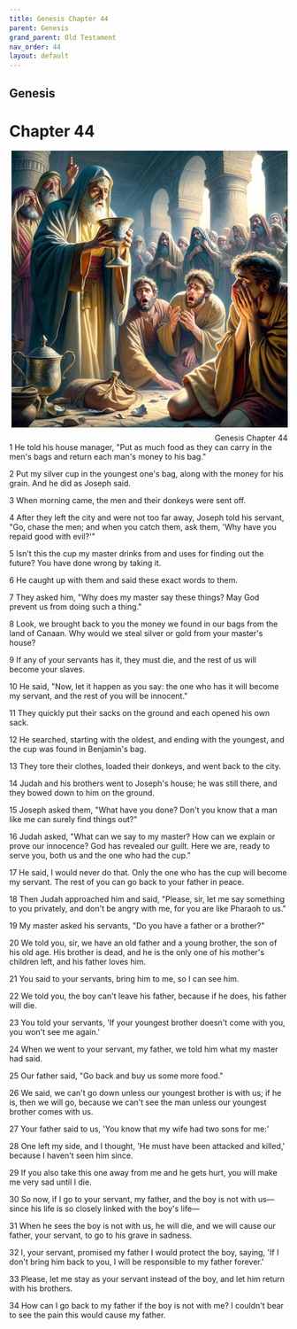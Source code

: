 ```yaml
---
title: Genesis Chapter 44
parent: Genesis
grand_parent: Old Testament
nav_order: 44
layout: default
---
```


## Genesis

# Chapter 44

<div style="clear: both; text-align: right;">
    <img src="/assets/Image/Genesis/500/44.jpg" alt="Genesis Chapter 44" class="chapter-image" style="max-width: 100%; height: auto; float: right; margin: 0 0 10px 10px; padding-left: 10%;">
    <figcaption style="font-size: 14px;">Genesis Chapter 44</figcaption>
</div>
1 He told his house manager, "Put as much food as they can carry in the men's bags and return each man's money to his bag."

2 Put my silver cup in the youngest one's bag, along with the money for his grain. And he did as Joseph said.

3 When morning came, the men and their donkeys were sent off.

4 After they left the city and were not too far away, Joseph told his servant, "Go, chase the men; and when you catch them, ask them, 'Why have you repaid good with evil?'"

5 Isn't this the cup my master drinks from and uses for finding out the future? You have done wrong by taking it.

6 He caught up with them and said these exact words to them.

7 They asked him, "Why does my master say these things? May God prevent us from doing such a thing."

8 Look, we brought back to you the money we found in our bags from the land of Canaan. Why would we steal silver or gold from your master's house?

9 If any of your servants has it, they must die, and the rest of us will become your slaves.

10 He said, "Now, let it happen as you say: the one who has it will become my servant, and the rest of you will be innocent."

11 They quickly put their sacks on the ground and each opened his own sack.

12 He searched, starting with the oldest, and ending with the youngest, and the cup was found in Benjamin's bag.

13 They tore their clothes, loaded their donkeys, and went back to the city.

14 Judah and his brothers went to Joseph's house; he was still there, and they bowed down to him on the ground.

15 Joseph asked them, "What have you done? Don't you know that a man like me can surely find things out?"

16 Judah asked, "What can we say to my master? How can we explain or prove our innocence? God has revealed our guilt. Here we are, ready to serve you, both us and the one who had the cup."

17 He said, I would never do that. Only the one who has the cup will become my servant. The rest of you can go back to your father in peace.

18 Then Judah approached him and said, "Please, sir, let me say something to you privately, and don't be angry with me, for you are like Pharaoh to us."

19 My master asked his servants, "Do you have a father or a brother?"

20 We told you, sir, we have an old father and a young brother, the son of his old age. His brother is dead, and he is the only one of his mother's children left, and his father loves him.

21 You said to your servants, bring him to me, so I can see him.

22 We told you, the boy can't leave his father, because if he does, his father will die.

23 You told your servants, 'If your youngest brother doesn't come with you, you won't see me again.'

24 When we went to your servant, my father, we told him what my master had said.

25 Our father said, "Go back and buy us some more food."

26 We said, we can't go down unless our youngest brother is with us; if he is, then we will go, because we can't see the man unless our youngest brother comes with us.

27 Your father said to us, 'You know that my wife had two sons for me:'

28 One left my side, and I thought, 'He must have been attacked and killed,' because I haven't seen him since.

29 If you also take this one away from me and he gets hurt, you will make me very sad until I die.

30 So now, if I go to your servant, my father, and the boy is not with us—since his life is so closely linked with the boy's life—

31 When he sees the boy is not with us, he will die, and we will cause our father, your servant, to go to his grave in sadness.

32 I, your servant, promised my father I would protect the boy, saying, 'If I don't bring him back to you, I will be responsible to my father forever.'

33 Please, let me stay as your servant instead of the boy, and let him return with his brothers.

34 How can I go back to my father if the boy is not with me? I couldn't bear to see the pain this would cause my father.


